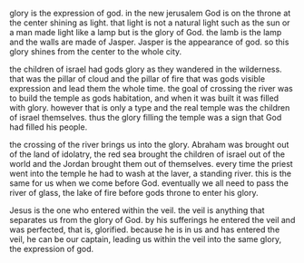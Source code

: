 glory is the expression of god. in the new jerusalem God is on the throne at the center
shining as light. that light is not a natural light such as the sun or a man made light
like a lamp but is the glory of God. the lamb is the lamp and the walls are made of
Jasper. Jasper is the appearance of god. so this glory shines from the center to the whole
city.

the children of israel had gods glory as they wandered in the wilderness. that was
the pillar of cloud and the pillar of fire that was gods visible expression and lead them the whole time. the goal of crossing the river was to build the temple as gods habitation, and when it was built it was filled with glory. however that is only a type and the real temple was the children of israel themselves. thus the glory filling the temple was a sign that God had filled his people.

the crossing of the river brings us into the glory. Abraham was brought out of the land of idolatry, the red sea brought the children of israel out of the world and the Jordan brought them out of themselves. every time the priest went into the temple he had to wash at the laver, a standing river. this is the same for us when we come before God. eventually we all need to pass the river of glass, the lake of fire before gods throne to enter his glory.

Jesus is the one who entered within the veil. the veil is anything that separates us from the glory of God. by his sufferings he entered the veil and was perfected, that is, glorified. because he is in us and has entered the veil, he can be our captain, leading us within the veil into the same glory, the expression of god.
